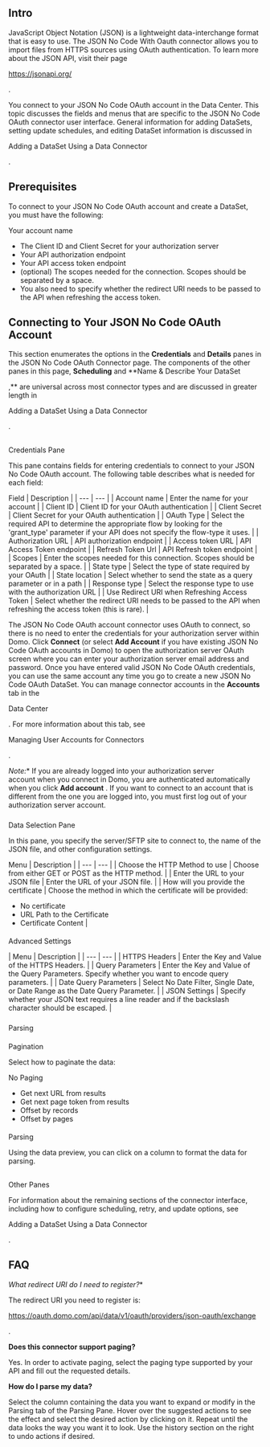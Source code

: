 

Intro
-------

JavaScript Object Notation (JSON) is a lightweight data-interchange format that is easy to use. The JSON No Code With Oauth connector allows you to import files from HTTPS sources using OAuth authentication. To learn more about the JSON API, visit their page

https://jsonapi.org/

.


 You connect to your JSON No Code OAuth account in the Data Center. This topic discusses the fields and menus that are specific to the JSON No Code OAuth connector user interface. General information for adding DataSets, setting update schedules, and editing DataSet information is discussed in

Adding a DataSet Using a Data Connector

.


 Prerequisites
---------------

To connect to your JSON No Code OAuth account and create a DataSet, you must have the following:

 Your account name
* The Client ID and Client Secret for your authorization server
* Your API authorization endpoint
* Your API access token endpoint
* (optional) The scopes needed for the connection. Scopes should be separated by a space.
* You also need to specify whether the redirect URI needs to be passed to the API when refreshing the access token.

Connecting to Your JSON No Code OAuth Account
-----------------------------------------------

This section enumerates the options in the
 **Credentials**
 and
 **Details**
 panes in the JSON No Code OAuth Connector page. The components of the other panes in this page,
 **Scheduling**
 and
 **Name & Describe Your DataSet

,**
 are universal across most connector types and are discussed in greater length in

Adding a DataSet Using a Data Connector

.

##
 Credentials Pane

This pane contains fields for entering credentials to connect to your JSON No Code OAuth account. The following table describes what is needed for each field:


 Field
  |
 Description
  |
| --- | --- |
|
 Account name
  |
 Enter the name for your account
  |
|
 Client ID
  |
 Client ID for your OAuth authentication
  |
|
 Client Secret
  |
 Client Secret for your OAuth authentication
  |
|
 OAuth Type
  |
 Select the required API to determine the appropriate flow by looking for the 'grant\_type' parameter if your API does not specify the flow-type it uses.
  |
|
 Authorization URL
  |
 API authorization endpoint
  |
|
 Access token URL
  |
 API Access Token endpoint
  |
|
 Refresh Token Url
  |
 API Refresh token endpoint
  |
|
 Scopes
  |
 Enter the scopes needed for this connection. Scopes should be separated by a space.
  |
|
 State type
  |
 Select the type of state required by your OAuth
  |
|
 State location
  |
 Select whether to send the state as a query parameter or in a path
  |
|
 Response type
  |
 Select the response type to use with the authorization URL
  |
|
 Use Redirect URI when Refreshing Access Token
  |
 Select whether the redirect URI needs to be passed to the API when refreshing the access token (this is rare).
  |

The JSON No Code OAuth account connector uses OAuth to connect, so there is no need to enter the credentials for your authorization server within Domo. Click
 **Connect**
 (or select
 **Add Account**
 if you have existing JSON No Code OAuth accounts in Domo) to open the authorization server OAuth screen where you can enter your authorization server email address and password. Once you have entered valid JSON No Code OAuth credentials, you can use the same account any time you go to create a new JSON No Code OAuth DataSet. You can manage connector accounts in the
 **Accounts**
 tab in the

Data Center

. For more information about this tab, see

Managing User Accounts for Connectors

.

*Note:**
 If you are already logged into your authorization server account when you connect in Domo, you are authenticated automatically when you click
 **Add account**
 . If you want to connect to an account that is different from the one you are logged into, you must first log out of your authorization server account.


###
 Data Selection Pane

In this pane, you specify the server/SFTP site to connect to, the name of the JSON file, and other configuration settings.


 Menu
  |
 Description
  |
| --- | --- |
|
 Choose the HTTP Method to use
  |
 Choose from either GET or POST as the HTTP method.
  |
|
 Enter the URL to your JSON file
  |
 Enter the URL of your JSON file.
  |
|
 How will you provide the certificate
  |
 Choose the method in which the certificate will be provided:
 * No certificate
* URL Path to the Certificate
* Certificate Content
 |


####
 Advanced Settings


|
 Menu
  |
 Description
  |
| --- | --- |
|
 HTTPS Headers
  |
 Enter the Key and Value of the HTTPS Headers.
  |
|
 Query Parameters
  |
 Enter the Key and Value of the Query Parameters. Specify whether you want to encode query parameters.
  |
|
 Date Query Parameters
  |
 Select No Date Filter, Single Date, or Date Range as the Date Query Parameter.
  |
|
 JSON Settings
  |
 Specify whether your JSON text requires a line reader and if the backslash character should be escaped.
  |


###
 Parsing


####
 Pagination

Select how to paginate the data:

 No Paging
* Get next URL from results
* Get next page token from results
* Offset by records
* Offset by pages


####
 Parsing

Using the data preview, you can click on a column to format the data for parsing.

##
 Other Panes

For information about the remaining sections of the connector interface, including how to configure scheduling, retry, and update options, see

Adding a DataSet Using a Data Connector

.


 FAQ
-----

*What redirect URI do I need to register?**


 The redirect URI you need to register is:


 https://oauth.domo.com/api/data/v1/oauth/providers/json-oauth/exchange


 .


****Does this connector support paging?****


 Yes. In order to activate paging, select the paging type supported by your API and fill out the requested details.


****How do I parse my data?****


 Select the column containing the data you want to expand or modify in the Parsing tab of the Parsing Pane. Hover over the suggested actions to see the effect and select the desired action by clicking on it. Repeat until the data looks the way you want it to look. Use the history section on the right to undo actions if desired.

